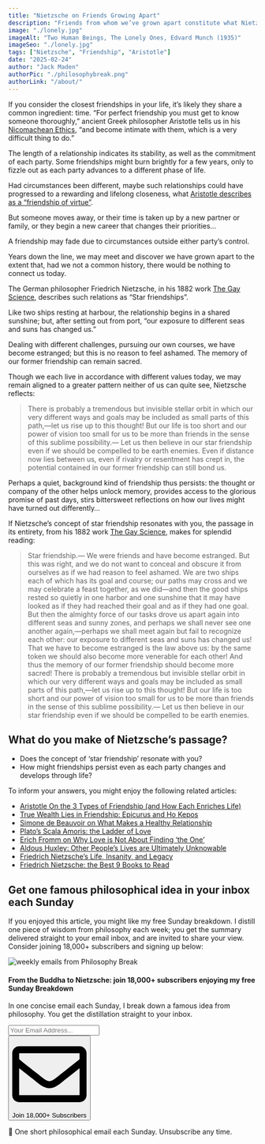 ```yaml
---
title: "Nietzsche on Friends Growing Apart"
description: "Friends from whom we’ve grown apart constitute what Nietzsche calls a ‘Star friendship’. Estrangement is nothing to be ashamed of: though we once enjoyed a sunny harbour together, we are ships exposed to different seas and suns, whose courses may or may not cross again."
image: "./lonely.jpg"
imageAlt: "Two Human Beings, The Lonely Ones, Edvard Munch (1935)"
imageSeo: "./lonely.jpg"
tags: ["Nietzsche", "Friendship", "Aristotle"]
date: "2025-02-24"
author: "Jack Maden"
authorPic: "./philosophybreak.png"
authorLink: "/about/"
---
```


<span class="big-letter">I</span>f you consider the closest friendships in your life, it’s likely they share a common ingredient: time. “For perfect friendship you must get to know someone thoroughly,” ancient Greek philosopher Aristotle tells us in his <a target="_blank" rel="noopener noreferrer sponsored" href="https://amzn.to/3QvV99G">Nicomachean Ethics</a>, “and become intimate with them, which is a very difficult thing to do.”

The length of a relationship indicates its stability, as well as the commitment of each party. Some friendships might burn brightly for a few years, only to fizzle out as each party advances to a different phase of life.

Had circumstances been different, maybe such relationships could have progressed to a rewarding and lifelong closeness, what [Aristotle describes as a “friendship of virtue”](/articles/aristotle-on-the-3-types-of-friendship-and-how-they-enrich-life/).

But someone moves away, or their time is taken up by a new partner or family, or they begin a new career that changes their priorities…

A friendship may fade due to circumstances outside either party’s control.

Years down the line, we may meet and discover we have grown apart to the extent that, had we not a common history, there would be nothing to connect us today.

The German philosopher Friedrich Nietzsche, in his 1882 work <a target="_blank" rel="noopener noreferrer sponsored" href="https://amzn.to/3F0970F">The Gay Science</a>, describes such relations as “Star friendships”.

Like two ships resting at harbour, the relationship begins in a shared sunshine; but, after setting out from port, “our exposure to different seas and suns has changed us.”

Dealing with different challenges, pursuing our own courses, we have become estranged; but this is no reason to feel ashamed. The memory of our former friendship can remain sacred.

Though we each live in accordance with different values today, we may remain aligned to a greater pattern neither of us can quite see, Nietzsche reflects:

>There is probably a tremendous but invisible stellar orbit in which our very different ways and goals may be included as small parts of this path,—let us rise up to this thought! But our life is too short and our power of vision too small for us to be more than friends in the sense of this sublime possibility.— Let us then believe in our star friendship even if we should be compelled to be earth enemies.
Even if distance now lies between us, even if rivalry or resentment has crept in, the potential contained in our former friendship can still bond us.

Perhaps a quiet, background kind of friendship thus persists: the thought or company of the other helps unlock memory, provides access to the glorious promise of past days, stirs bittersweet reflections on how our lives might have turned out differently…

If Nietzsche’s concept of star friendship resonates with you, the passage in its entirety, from his 1882 work <a target="_blank" rel="noopener noreferrer sponsored" href="https://amzn.to/3F0970F">The Gay Science</a>, makes for splendid reading:

>Star friendship.— We were friends and have become estranged. But this was right, and we do not want to conceal and obscure it from ourselves as if we had reason to feel ashamed. We are two ships each of which has its goal and course; our paths may cross and we may celebrate a feast together, as we did—and then the good ships rested so quietly in one harbor and one sunshine that it may have looked as if they had reached their goal and as if they had one goal. But then the almighty force of our tasks drove us apart again into different seas and sunny zones, and perhaps we shall never see one another again,—perhaps we shall meet again but fail to recognize each other: our exposure to different seas and suns has changed us! That we have to become estranged is the law above us: by the same token we should also become more venerable for each other! And thus the memory of our former friendship should become more sacred! There is probably a tremendous but invisible stellar orbit in which our very different ways and goals may be included as small parts of this path,—let us rise up to this thought! But our life is too short and our power of vision too small for us to be more than friends in the sense of this sublime possibility.— Let us then believe in our star friendship even if we should be compelled to be earth enemies.

## What do you make of Nietzsche’s passage?

- Does the concept of ‘star friendship’ resonate with you?
- How might friendships persist even as each party changes and develops through life?

To inform your answers, you might enjoy the following related articles:

- [Aristotle On the 3 Types of Friendship (and How Each Enriches Life)](/articles/aristotle-on-the-3-types-of-friendship-and-how-they-enrich-life/)
- [True Wealth Lies in Friendship: Epicurus and Ho Kepos](/articles/true-wealth-lies-in-friendship-epicurus-and-ho-kepos/)
- [Simone de Beauvoir on What Makes a Healthy Relationship](/articles/authentic-love-simone-de-beauvoir-on-what-makes-a-healthy-relationship/)
- [Plato’s Scala Amoris: the Ladder of Love](/articles/plato-scala-amoris-the-ladder-of-love/)
- [Erich Fromm on Why Love is Not About Finding ‘the One’](/articles/erich-fromm-on-why-love-is-not-about-finding-the-one/)
- [Aldous Huxley: Other People’s Lives are Ultimately Unknowable](/articles/aldous-huxley-other-peoples-lives-are-ultimately-unknowable/)
- [Friedrich Nietzsche’s Life, Insanity, and Legacy](/articles/friedrich-nietzsches-life-insanity-and-legacy/)
- [Friedrich Nietzsche: the Best 9 Books to Read](/reading-lists/friedrich-nietzsche/)

## Get one famous philosophical idea in your inbox each Sunday

<span class="big-letter">I</span>f you enjoyed this article, you might like my free Sunday breakdown. I distill one piece of wisdom from philosophy each week; you get the summary delivered straight to your email inbox, and are invited to share your view. Consider joining 18,000+ subscribers and signing up below:

<!--big subscribe-->
<div class="course-promo darkradial-background subscribe text-center">
    <img src="/static/6313d50bc32799a6c869239128784c7b/e7f7a/weekly-break.webp" alt="weekly emails from Philosophy Break">
    <h4>From the Buddha to Nietzsche: join 18,000+ subscribers enjoying my free Sunday Breakdown</h4>
    <p class="small-grey-font no-mar-bottom">In one concise email each Sunday, I break down a famous idea from philosophy. You get the distillation straight to your inbox.</p>
    <div class="small-pad-top">
        <form action="https://app.convertkit.com/forms/5812400/subscriptions" method="post" data-sv-form="5812400" data-uid="be0e52d3c0" data-format="inline" data-version="6" data-options="{&quot;settings&quot;:{&quot;after_subscribe&quot;:{&quot;action&quot;:&quot;message&quot;,&quot;success_message&quot;:&quot;Thank you, philosopher! Your welcome email will land in your inbox shortly.&quot;,&quot;redirect_url&quot;:&quot;/thank-you/&quot;},&quot;analytics&quot;:{&quot;google&quot;:null,&quot;fathom&quot;:null,&quot;facebook&quot;:null,&quot;segment&quot;:null,&quot;pinterest&quot;:null,&quot;sparkloop&quot;:null,&quot;googletagmanager&quot;:null},&quot;modal&quot;:{&quot;trigger&quot;:&quot;timer&quot;,&quot;scroll_percentage&quot;:null,&quot;timer&quot;:5,&quot;devices&quot;:&quot;all&quot;,&quot;show_once_every&quot;:15},&quot;powered_by&quot;:{&quot;show&quot;:false,&quot;url&quot;:&quot;https://convertkit.com/features/forms?utm_campaign=poweredby&amp;utm_content=form&amp;utm_medium=referral&amp;utm_source=dynamic&quot;},&quot;recaptcha&quot;:{&quot;enabled&quot;:false},&quot;return_visitor&quot;:{&quot;action&quot;:&quot;show&quot;,&quot;custom_content&quot;:&quot;&quot;},&quot;slide_in&quot;:{&quot;display_in&quot;:&quot;bottom_right&quot;,&quot;trigger&quot;:&quot;timer&quot;,&quot;scroll_percentage&quot;:null,&quot;timer&quot;:5,&quot;devices&quot;:&quot;all&quot;,&quot;show_once_every&quot;:15},&quot;sticky_bar&quot;:{&quot;display_in&quot;:&quot;top&quot;,&quot;trigger&quot;:&quot;timer&quot;,&quot;scroll_percentage&quot;:null,&quot;timer&quot;:5,&quot;devices&quot;:&quot;all&quot;,&quot;show_once_every&quot;:15}},&quot;version&quot;:&quot;6&quot;}" min-width="400 500 600 700 800">
        <div data-style="clean"><ul data-element="errors" data-group="alert"></ul><div data-element="fields" data-stacked="false">
            <div>
                <input name="email_address" aria-label="Your Email Address..." placeholder="Your Email Address..." required type="email" />
            </div>
            <button class="button primary" type="submit" data-element="submit"><div><div></div><div></div><div></div></div><span><svg xmlns="http://www.w3.org/2000/svg" viewBox="0 0 512 512"><path d="M464 64H48C21.49 64 0 85.49 0 112v288c0 26.51 21.49 48 48 48h416c26.51 0 48-21.49 48-48V112c0-26.51-21.49-48-48-48zm0 48v40.805c-22.422 18.259-58.168 46.651-134.587 106.49-16.841 13.247-50.201 45.072-73.413 44.701-23.208.375-56.579-31.459-73.413-44.701C106.18 199.465 70.425 171.067 48 152.805V112h416zM48 400V214.398c22.914 18.251 55.409 43.862 104.938 82.646 21.857 17.205 60.134 55.186 103.062 54.955 42.717.231 80.509-37.199 103.053-54.947 49.528-38.783 82.032-64.401 104.947-82.653V400H48z"/></svg>Join 18,000+ Subscribers</span></button>
            </div>
            </div>
        </form>
        <p class="tiny-mar-top no-mar-bottom review-font">💭 One short philosophical email each Sunday. Unsubscribe any time.</p>
    </div>
</div>
</div>